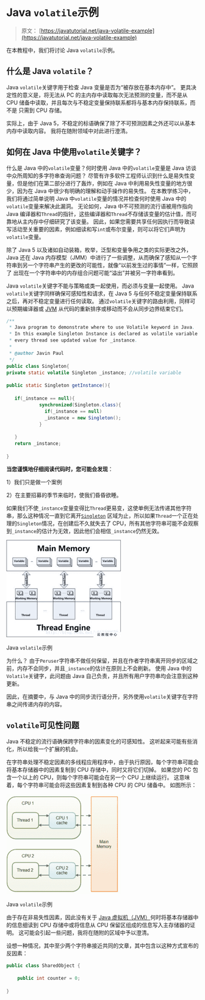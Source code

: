 # Java `volatile`示例

> 原文： [https://javatutorial.net/java-volatile-example](https://javatutorial.net/java-volatile-example)

在本教程中，我们将讨论 Java `volatile`示例。

## 什么是 Java `volatile`？

Java `volatile`关键字用于检查 Java 变量是否为“被存放在基本内存中”。 更具决定性的意义是，将无法从 PC 的主内存中读取每次无法预测的变量，而不是从 CPU 储备中读取，并且每次与不稳定变量保持联系都将与基本内存保持联系，而不是 只需到 CPU 存储。

实际上，由于 Java 5，不稳定的标语确保了除了不可预测因素之外还可以从基本内存中读取内容。 我将在随附领域中对此进行澄清。

## 如何在 Java 中使用`volatile`关键字？

什么是 Java 中的`volatile`变量？何时使用 Java 中的`volatile`变量是 Java 访谈中众所周知的多字符串查询问题？ 尽管有许多软件工程师认识到什么是易失性变量，但是他们在第二部分进行了轰炸，例如在 Java 中利用易失性变量的地方很少，因为在 Java 中很少有明确的理解和动手操作的易失性。 在本教学练习中，我们将通过简单说明 Java 中`volatile`变量的情况并检查何时使用 Java 中的`volatile`变量来解决此漏洞。 无论如何，Java 中不可预测的流行语被用作指向 Java 编译器和`Thread`的指针，这些编译器和`Thread`不存储该变量的估计值，而可靠地从主内存中仔细研究了该变量。 因此，如果您需要共享任何因执行而导致读写活动至关重要的因素，例如细读和写`int`或布尔变量，则可以将它们声明为`volatile`变量。

除了 Java 5 以及诸如自动装箱，枚举，泛型和变量争用之类的实际更改之外，Java 还在 Java 内存模型（JMM）中进行了一些调整，从而确保了感知从一个字符串到另一个字符串产生的更改的可能性，就像“以前发生过的事情”一样，它照顾了 出现在一个字符串中的内存组合问题可能“溢出”并被另一字符串看到。

Java `volatile`关键字不能与策略或类一起使用，而必须与变量一起使用。 Java `volatile`关键字同样确保可感知性和请求，在 Java 5 与任何不稳定变量保持联系之后，再对不稳定变量进行任何读取。 通过`volatile`关键字的路由利用，同样可以预期编译器或 [JVM](https://javatutorial.net/jvm-explained) 从代码的重新排序或移动而不会从同步边界结束它们。

```java
/**
 * Java program to demonstrate where to use Volatile keyword in Java.
 * In this example Singleton Instance is declared as volatile variable to ensure
 * every thread see updated value for _instance.
 * 
 * @author Javin Paul
 */
public class Singleton{
private static volatile Singleton _instance; //volatile variable 

public static Singleton getInstance(){

   if(_instance == null){
            synchronized(Singleton.class){
              if(_instance == null)
              _instance = new Singleton();
            }

   }
   return _instance;

}
```

**当您谨慎地仔细阅读代码时，您可能会发现**：

1）我们只是做一个案例

2）在主要招募的季节来临时，使我们昏昏欲睡。

如果我们不使`_instance`变量变得比`Thread`更易变，这使单例无法传递其他字符串，那么这种情况一直到它离开[`Singleton`](https://javatutorial.net/java-singleton-design-pattern-example) 区域为止，所以如果`Thread`一个正在处理的`Singleton`情况，在创建后不久就失去了 CPU，所有其他字符串可能不会观察到`_instance`的估计为无效，因此他们会相信`_instance`仍然无效。

![volatile keyword](img/93a7ec3bc991efd0048e67c54b6e8001.jpg)

Java `volatile`示例

为什么？ 由于`Peruser`字符串不做任何保留，并且在作者字符串离开同步的区域之前，内存不会同步，并且`_instance`的估计在原则上不会刷新。 使用 Java 中的`Volatile`关键字，此问题由 Java 自己负责，并且所有用户字符串均会注意到这种更新。

因此，在摘要中，与 Java 中的同步流行语分开，另外使用`volatile`关键字在字符串之间传递内存的内容。

## `volatile`可见性问题

Java 不稳定的流行语确保跨字符串的因素变化的可感知性。 这听起来可能有些消化，所以给我一个扩展的机会。

在字符串处理不稳定因素的多线程应用程序中，由于执行原因，每个字符串可能会将基本存储器中的因素复制到 CPU 存储中，同时又将它们切掉。 如果您的 PC 包含一个以上的 CPU，则每个字符串可能会在另一个 CPU 上继续运行。 这意味着，每个字符串可能会将这些因素复制到各种 CPU 的 CPU 储备中。 如图所示：

![volatile keyword](img/fec74a0da8bbae76d242c3b6e205d9b9.jpg)

Java `volatile`示例

由于存在非易失性因素，因此没有关于 [Java 虚拟机（JVM）](https://javatutorial.net/jvm-explained)何时将基本存储器中的信息细读到 CPU 存储中或将信息从 CPU 保留区组成的信息写入主存储器的证明。 这可能会引起一些问题，我将在随附的区域中予以澄清。

设想一种情况，其中至少两个字符串接近共同的文章，其中包含以这种方式宣布的反因素：

```java
public class SharedObject {

    public int counter = 0;

}
```